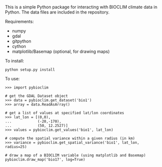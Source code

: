 This is a simple Python package for interacting with BIOCLIM climate data in 
Python. The data files are included in the repository.

Requirements:

* numpy
* gdal
* gitpython
* cython
* matplotlib/Basemap (optional, for drawing maps)

To install:

    python setup.py install

To use:

    >>> import pybioclim
    
    # get the GDAL Dataset object
    >>> data = pybioclim.get_dataset('bio1')
    >>> array = data.ReadAsArray()
    
    # get a list of values at specified lat/lon coordinates
    >>> lat_lon = [(0,0),
    ...            (-20,-170),
    ...            (50, 12.2527)]
    >>> values = pybioclim.get_values('bio1', lat_lon)
    
    # compute the spatial variance within a given radius (in km)
    >>> variance = pybioclim.get_spatial_variance('bio1', lat_lon, radius=25)
    
    # draw a map of a BIOCLIM variable (using matplotlib and Basemap)
    pybioclim.draw_map('bio17', log=True)
